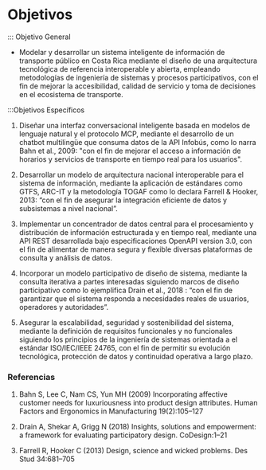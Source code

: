 # Objetivos
::: Objetivo General
-	Modelar y desarrollar un sistema inteligente de información de transporte público en Costa Rica mediante el diseño de una arquitectura tecnológica de referencia interoperable y abierta, empleando metodologías de ingeniería de sistemas y procesos participativos, con el fin de mejorar la accesibilidad, calidad de servicio y toma de decisiones en el ecosistema de transporte.

:::Objetivos Específicos
1.	Diseñar una interfaz conversacional inteligente basada en modelos de lenguaje natural y el protocolo MCP, mediante el desarrollo de un chatbot multilingüe que consuma datos de la API Infobús, como lo narra Bahn et al., 2009: "con el fin de mejorar el acceso a información de horarios y servicios de transporte en tiempo real para los usuarios".

2.	Desarrollar un modelo de arquitectura nacional interoperable para el sistema de información, mediante la aplicación de estándares como GTFS, ARC-IT y la metodología TOGAF como lo declara Farrell & Hooker, 2013: “con el fin de asegurar la integración eficiente de datos y subsistemas a nivel nacional”.

3.	Implementar un concentrador de datos central para el procesamiento y distribución de información estructurada y en tiempo real, mediante una API REST desarrollada bajo especificaciones OpenAPI version 3.0, con el fin de alimentar de manera segura y flexible diversas plataformas de consulta y análisis de datos.

4.	Incorporar un modelo participativo de diseño de sistema, mediante la consulta iterativa a partes interesadas siguiendo marcos de diseño participativo como lo ejemplifica Drain et al., 2018 : “con el fin de garantizar que el sistema responda a necesidades reales de usuarios, operadores y autoridades”.

5.	Asegurar la escalabilidad, seguridad y sostenibilidad del sistema, mediante la definición de requisitos funcionales y no funcionales siguiendo los principios de la ingeniería de sistemas orientada a el estándar ISO/IEC/IEEE 24765, con el fin de permitir su evolución tecnológica, protección de datos y continuidad operativa a largo plazo.

### Referencias

1. Bahn S, Lee C, Nam CS, Yun MH (2009) Incorporating affective customer needs for luxuriousness
into product design attributes. Human Factors and Ergonomics in Manufacturing 19(2):105–127

2. Drain A, Shekar A, Grigg N (2018) Insights, solutions and empowerment: a framework for
evaluating participatory design. CoDesign:1–21

3. Farrell R, Hooker C (2013) Design, science and wicked problems. Des Stud 34:681–705

